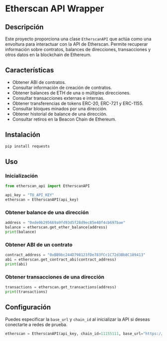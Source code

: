 # Etherscan API Wrapper

## Descripción
Este proyecto proporciona una clase `EtherscanAPI` que actúa como una envoltura para interactuar con la API de Etherscan. Permite recuperar información sobre contratos, balances de direcciones, transacciones y otros datos en la blockchain de Ethereum.

## Características
- Obtener ABI de contratos.
- Consultar información de creación de contratos.
- Obtener balances de ETH de una o múltiples direcciones.
- Consultar transacciones externas e internas.
- Obtener transferencias de tokens ERC-20, ERC-721 y ERC-1155.
- Consultar bloques minados por una dirección.
- Obtener historial de balance de una dirección.
- Consultar retiros en la Beacon Chain de Ethereum.

## Instalación
```sh
pip install requests
```

## Uso
### Inicialización
```python
from etherscan_api import EtherscanAPI

api_key = "TU_API_KEY"
etherscan = EtherscanAPI(api_key)
```

### Obtener balance de una dirección
```python
address = "0xde0b295669a9fd93d5f28d9ec85e40f4cb697bae"
balance = etherscan.get_ether_balance(address)
print(balance)
```

### Obtener ABI de un contrato
```python
contract_address = "0xBB9bc244D798123fDe783fCc1C72d3Bb8C189413"
abi = etherscan.get_contract_abi(contract_address)
print(abi)
```

### Obtener transacciones de una dirección
```python
transactions = etherscan.get_transactions(address)
print(transactions)
```

## Configuración
Puedes especificar la `base_url` y `chain_id` al inicializar la API si deseas conectarte a redes de prueba.
```python
etherscan = EtherscanAPI(api_key, chain_id=11155111, base_url="https://api.etherscan.io/api") # "https://api-sepolia.etherscan.io/api"
```
